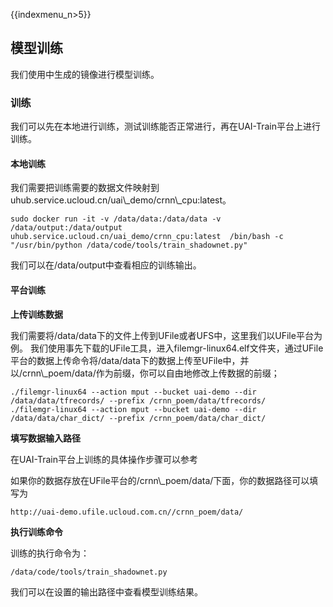 {{indexmenu_n>5}}

## 模型训练

我们使用[](/ai/uai-train/case/crnn-chinese/imagepre)中生成的镜像进行模型训练。

### 训练

我们可以先在本地进行训练，测试训练能否正常进行，再在UAI-Train平台上进行训练。

#### 本地训练

我们需要把训练需要的数据文件映射到uhub.service.ucloud.cn/uai\\\_demo/crnn\\\_cpu:latest。

    sudo docker run -it -v /data/data:/data/data -v /data/output:/data/output  uhub.service.ucloud.cn/uai_demo/crnn_cpu:latest  /bin/bash -c "/usr/bin/python /data/code/tools/train_shadownet.py"

我们可以在/data/output中查看相应的训练输出。

#### 平台训练

**上传训练数据**

我们需要将/data/data下的文件上传到UFile或者UFS中，这里我们以UFile平台为例。
我们使用事先下载的UFile工具，进入filemgr-linux64.elf文件夹，通过UFile平台的数据上传命令将/data/data下的数据上传至UFile中，并以/crnn\\\_poem/data/作为前缀，你可以自由地修改上传数据的前缀；

    ./filemgr-linux64 --action mput --bucket uai-demo --dir /data/data/tfrecords/ --prefix /crnn_poem/data/tfrecords/
    ./filemgr-linux64 --action mput --bucket uai-demo --dir /data/data/char_dict/ --prefix /crnn_poem/data/char_dict/

**填写数据输入路径**

在UAI-Train平台上训练的具体操作步骤可以参考[](/ai/uai-train/tutorial/tf-mnist/train)

如果你的数据存放在UFile平台的/crnn\\\_poem/data/下面，你的数据路径可以填写为

    http://uai-demo.ufile.ucloud.com.cn//crnn_poem/data/

**执行训练命令**

训练的执行命令为：

``` 
/data/code/tools/train_shadownet.py 
```

我们可以在设置的输出路径中查看模型训练结果。
